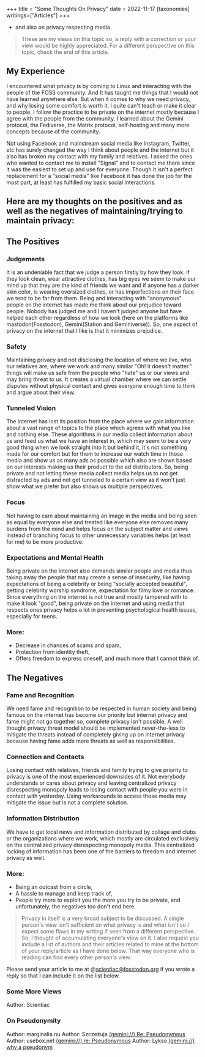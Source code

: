 +++
title = "Some Thoughts On Privacy"
date = 2022-11-17
[taxonomies]
writings=["Articles"]
+++

* and also on privacy respecting media.
> These are my views on this topic so, a reply with a correction or your view would be highly appreciated.
> For a different perspective on this topic, check the end of this article.

## My Experience

I encountered what privacy is by coming to Linux and interacting with the people of the FOSS community. And It has taught me things that I would not have learned anywhere else. But when it comes to why we need privacy, and why losing some comfort is worth it, I quite can't teach or make it clear to people. I follow the practice to be private on the internet mostly because I agree with the people from the community. I learned about the Gemini protocol, the Fediverse, the Matrix protocol, self-hosting and many more concepts because of the community.

Not using Facebook and mainstream social media like Instagram, Twitter, etc has surely changed the way I think about people and the internet but it also has broken my contact with my family and relatives. I asked the ones who wanted to contact me to install "Signal" and to contact me there since it was the easiest to set up and use for everyone. Though it isn't a perfect replacement for a "social media" like Facebook it has done the job for the most part, at least has fulfilled my basic social interactions.

## Here are my thoughts on the positives and as well as the negatives of maintaining/trying to maintain privacy:

## The Positives

### Judgements
It is an undeniable fact that we judge a person firstly by how they look. If they look clean, wear attractive clothes, has big eyes we seem to make our mind up that they are the kind of friends we want and if anyone has a darker skin color, is wearing oversized clothes, or has imperfections on their face we tend to be far from them. Being and interacting with "anonymous" people on the internet has made me think about our prejudice toward people. Nobody has judged me and I haven't judged anyone but have helped each other regardless of how we look (here on the platforms like mastodon(Fosstodon), Gemini(Station and Geminiverse)). So, one aspect of privacy on the internet that I like is that it minimizes prejudice.

### Safety
Maintaining privacy and not disclosing the location of where we live, who our relatives are, where we work and many similar "Oh! it doesn't matter." things will make us safe from the people who "hate" us or our views and may bring threat to us. It creates a virtual chamber where we can settle disputes without physical contact and gives everyone enough time to think and argue about their view.

### Tunneled Vision
The internet has lost its position from the place where we gain information about a vast range of topics to the place which agrees with what you like and nothing else. These algorithms in our media collect information about us and feed us what we have an interest in, which may seem to be a very good thing when we look straight into it but behind it, it's not something made for our comfort but for them to increase our watch time in those media and show us as many ads as possible which also are shown based on our interests making us their product to the ad distributors. So, being private and not letting these media collect media helps us to not get distracted by ads and not get tunneled to a certain view as it won't just show what we prefer but also shows us multiple perspectives.

### Focus
Not having to care about maintaining an image in the media and being seen as equal by everyone else and treated like everyone else removes many burdens from the mind and helps focus on the subject matter and views instead of branching focus to other unnecessary variables helps (at least for me) to be more productive.

### Expectations and Mental Health
Being private on the internet also demands similar people and media thus taking away the people that may create a sense of insecurity, like having expectations of being a celebrity or being "socially accepted beautiful", getting celebrity worship syndrome, expectation for filmy love or romance. Since everything on the internet is not true and mostly tampered with to make it look "good", being private on the internet and using media that respects ones privacy helps a lot in preventing psychological health issues, especially for teens.

### More:
* Decrease in chances of scams and spam,
* Protection from identity theft,
* Offers freedom to express oneself, and much more that I cannot think of.


## The Negatives

### Fame and Recognition
We need fame and recognition to be respected in human society and being famous on the internet has become our priority but internet privacy and fame might not go together so, complete privacy isn't possible. A well thought privacy threat model should be implemented never-the-less to mitigate the threats instead of completely giving up on internet privacy because having fame adds more threats as well as responsibilities.

### Connection and Contacts
Losing contact with relatives, friends and family trying to give priority to privacy is one of the most experienced downsides of it. Not everybody understands or cares about privacy and leaving centralized privacy disrespecting monopoly leads to losing contact with people you were in contact with yesterday. Using workarounds to access those media may mitigate the issue but is not a complete solution.

### Information Distribution
We have to get local news and information distributed by collage and clubs or the organizations where we work, which mostly are circulated exclusively on the centralized privacy disrespecting monopoly media. This centralized locking of information has been one of the barriers to freedom and internet privacy as well.

### More:
* Being an outcast from a circle,
* A hassle to manage and keep track of,
* People try more to exploit you the more you try to be private, and unfortunately, the negatives too don't end here.



> Privacy in itself is a very broad subject to be discussed. A single person's view isn't sufficient on what privacy is and what isn't so I expect some flaws in my writing if seen from a different perspective. So, I thought of accumulating everyone's view on it. I also request you include a list of authors and their articles related to mine at the bottom of your reply/article as I have done below. That way everyone who is reading can find every other person's view.

Please send your article to me at @scientiac@fosstodon.org if you wrote a reply so that I can include it on the list below.

### Some More Views

Author: Scientiac

### On Pseudonymity

Author: marginalia.nu
Author: Szczeżuja
[(gemini://) Re: Pseudonymous](gemini://szczezuja.space/gemlog/2022-01-16-Re-pseudonymous.gmi)
Author: usebox.net
[(gemini://) re: Pseudonymous](gemini://capsule.usebox.net/gemlog/20220118-re-pseudonymous.gmi)
Author: Lykso
[(gemini://) why a pseudonym](gemini://lyk.so/gemlog/009-why-a-pseudonym.gmi)


